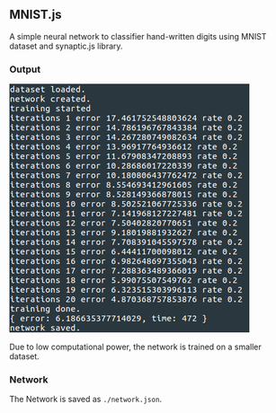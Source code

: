 ## MNIST.js

A simple neural network to classifier hand-written digits using MNIST dataset 
and synaptic.js library.

### Output

![](screenshot.png)

Due to low computational power, the network is trained on a smaller dataset.

### Network

The Network is saved as `./network.json`.